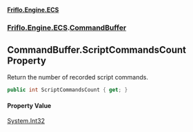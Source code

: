 #### [Friflo.Engine.ECS](index.md 'index')
### [Friflo.Engine.ECS](Friflo.Engine.ECS.md 'Friflo.Engine.ECS').[CommandBuffer](CommandBuffer.md 'Friflo.Engine.ECS.CommandBuffer')

## CommandBuffer.ScriptCommandsCount Property

Return the number of recorded script commands.

```csharp
public int ScriptCommandsCount { get; }
```

#### Property Value
[System.Int32](https://docs.microsoft.com/en-us/dotnet/api/System.Int32 'System.Int32')